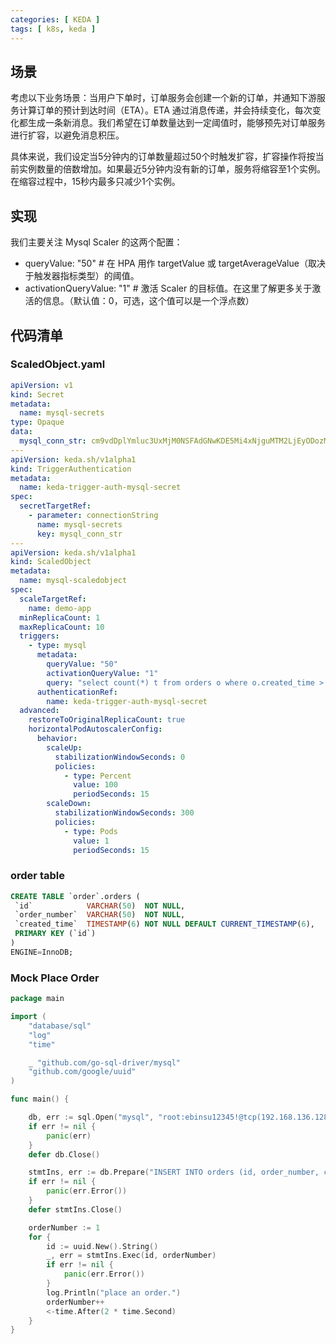 ```yaml
---
categories: [ KEDA ]
tags: [ k8s, keda ]
---
```


## 场景

考虑以下业务场景：当用户下单时，订单服务会创建一个新的订单，并通知下游服务计算订单的预计到达时间（ETA）。ETA
通过消息传递，并会持续变化，每次变化都生成一条新消息。我们希望在订单数量达到一定阈值时，能够预先对订单服务进行扩容，以避免消息积压。

具体来说，我们设定当5分钟内的订单数量超过50个时触发扩容，扩容操作将按当前实例数量的倍数增加。如果最近5分钟内没有新的订单，服务将缩容至1个实例。在缩容过程中，15秒内最多只减少1个实例。

## 实现

我们主要关注 Mysql Scaler 的这两个配置：
- queryValue: "50" # 在 HPA 用作 targetValue 或 targetAverageValue（取决于触发器指标类型）的阈值。
- activationQueryValue: "1" # 激活 Scaler 的目标值。在这里了解更多关于激活的信息。（默认值：0，可选，这个值可以是一个浮点数）

## 代码清单

### ScaledObject.yaml

~~~yaml
apiVersion: v1
kind: Secret
metadata:
  name: mysql-secrets
type: Opaque
data:
  mysql_conn_str: cm9vdDplYmluc3UxMjM0NSFAdGNwKDE5Mi4xNjguMTM2LjEyODozMDA5MCkvb3JkZXI=
---
apiVersion: keda.sh/v1alpha1
kind: TriggerAuthentication
metadata:
  name: keda-trigger-auth-mysql-secret
spec:
  secretTargetRef:
    - parameter: connectionString
      name: mysql-secrets
      key: mysql_conn_str
---
apiVersion: keda.sh/v1alpha1
kind: ScaledObject
metadata:
  name: mysql-scaledobject
spec:
  scaleTargetRef:
    name: demo-app
  minReplicaCount: 1
  maxReplicaCount: 10
  triggers:
    - type: mysql
      metadata:
        queryValue: "50"
        activationQueryValue: "1"
        query: "select count(*) t from orders o where o.created_time > DATE_SUB(NOW(), INTERVAL 5 MINUTE)"
      authenticationRef:
        name: keda-trigger-auth-mysql-secret
  advanced:
    restoreToOriginalReplicaCount: true
    horizontalPodAutoscalerConfig:
      behavior:
        scaleUp:
          stabilizationWindowSeconds: 0
          policies:
            - type: Percent
              value: 100
              periodSeconds: 15
        scaleDown:
          stabilizationWindowSeconds: 300
          policies:
            - type: Pods
              value: 1
              periodSeconds: 15
~~~

### order table

~~~sql
CREATE TABLE `order`.orders (
 `id`            VARCHAR(50)  NOT NULL,
 `order_number`  VARCHAR(50)  NOT NULL,
 `created_time`  TIMESTAMP(6) NOT NULL DEFAULT CURRENT_TIMESTAMP(6),
 PRIMARY KEY (`id`)
)
ENGINE=InnoDB;
~~~

### Mock Place Order

~~~go
package main

import (
	"database/sql"
	"log"
	"time"

	_ "github.com/go-sql-driver/mysql"
	"github.com/google/uuid"
)

func main() {

	db, err := sql.Open("mysql", "root:ebinsu12345!@tcp(192.168.136.128:30090)/order")
	if err != nil {
		panic(err)
	}
	defer db.Close()

	stmtIns, err := db.Prepare("INSERT INTO orders (id, order_number, created_time) VALUES( ? , ?, now())")
	if err != nil {
		panic(err.Error())
	}
	defer stmtIns.Close()

	orderNumber := 1
	for {
		id := uuid.New().String()
		_, err = stmtIns.Exec(id, orderNumber)
		if err != nil {
			panic(err.Error())
		}
		log.Println("place an order.")
		orderNumber++
		<-time.After(2 * time.Second)
	}
}
~~~
